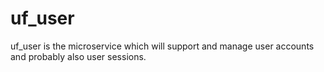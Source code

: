 # uf_user

uf_user is the microservice which will support and manage user accounts and 
probably also user sessions.
